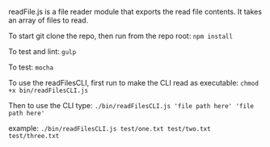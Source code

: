 readFile.js is a file reader module that exports the read file contents.
It takes an array of files to read. 

To start git clone the repo, then run from the repo root:
  `npm install`

To test and lint: 
  `gulp`

To test: 
  `mocha`

To use the readFilesCLI, first run to make the CLI read as executable: 
  `chmod +x bin/readFilesCLI.js`

Then to use the CLI type: 
  `./bin/readFilesCLI.js 'file path here' 'file path here'`

  example: `./bin/readFilesCLI.js test/one.txt test/two.txt test/three.txt`